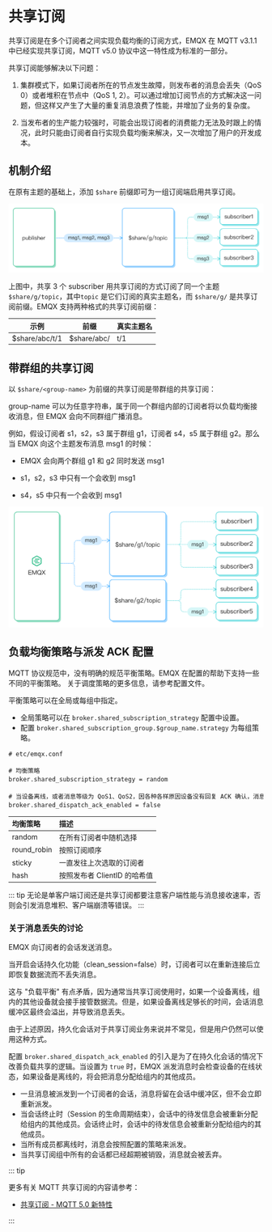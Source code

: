 # 共享订阅

共享订阅是在多个订阅者之间实现负载均衡的订阅方式，EMQX 在 MQTT v3.1.1 中已经实现共享订阅，MQTT v5.0 协议中这一特性成为标准的一部分。

共享订阅能够解决以下问题：

1. 集群模式下，如果订阅者所在的节点发生故障，则发布者的消息会丢失（QoS 0）或者堆积在节点中（QoS 1, 2）。可以通过增加订阅节点的方式解决这一问题，但这样又产生了大量的重复消息浪费了性能，并增加了业务的复杂度。

2. 当发布者的生产能力较强时，可能会出现订阅者的消费能力无法及时跟上的情况，此时只能由订阅者自行实现负载均衡来解决，又一次增加了用户的开发成本。

## 机制介绍

在原有主题的基础上，添加 `$share` 前缀即可为一组订阅端启用共享订阅。

![shared_subscription](./assets/shared_subscription.png)

上图中，共享 3 个 subscriber 用共享订阅的方式订阅了同一个主题 `$share/g/topic`，其中`topic` 是它们订阅的真实主题名，而  `$share/g/` 是共享订阅前缀。EMQX 支持两种格式的共享订阅前缀：

| 示例            | 前缀        | 真实主题名 |
| --------------- | ----------- | ---------- |
| $share/abc/t/1  | $share/abc/ | t/1        |

## 带群组的共享订阅

以 `$share/<group-name>` 为前缀的共享订阅是带群组的共享订阅：

group-name 可以为任意字符串，属于同一个群组内部的订阅者将以负载均衡接收消息，但 EMQX 会向不同群组广播消息。

例如，假设订阅者 s1，s2，s3 属于群组 g1，订阅者 s4，s5 属于群组 g2。那么当 EMQX 向这个主题发布消息 msg1 的时候：

- EMQX 会向两个群组 g1 和 g2 同时发送 msg1

- s1，s2，s3 中只有一个会收到 msg1
- s4，s5 中只有一个会收到 msg1

![shared_subscription_group](./assets/shared_subscription_group.png)

## 负载均衡策略与派发 ACK 配置

MQTT 协议规范中，没有明确的规范平衡策略。EMQX 在配置的帮助下支持一些不同的平衡策略。
关于调度策略的更多信息，请参考配置文件。

平衡策略可以在全局或每组中指定。

- 全局策略可以在 `broker.shared_subscription_strategy` 配置中设置。
- 配置 `broker.shared_subscription_group.$group_name.strategy` 为每组策略。

```txt
# etc/emqx.conf

# 均衡策略
broker.shared_subscription_strategy = random

# 当设备离线，或者消息等级为 QoS1、QoS2，因各种各样原因设备没有回复 ACK 确认，消息会被重新派发至群组内其他的设备。
broker.shared_dispatch_ack_enabled = false
```

|  均衡策略    |             描述             |
| :---------- | :--------------------------- |
| random      | 在所有订阅者中随机选择       |
| round_robin | 按照订阅顺序                 |
| sticky      | 一直发往上次选取的订阅者     |
| hash        | 按照发布者 ClientID 的哈希值 |

::: tip
无论是单客户端订阅还是共享订阅都要注意客户端性能与消息接收速率，否则会引发消息堆积、客户端崩溃等错误。
:::

### 关于消息丢失的讨论

EMQX 向订阅者的会话发送消息。

当开启会话持久化功能（clean_session=false）时，订阅者可以在重新连接后立即恢复数据流而不丢失消息。

这与 "负载平衡" 有点矛盾，因为通常当共享订阅使用时，如果一个设备离线，组内的其他设备就会接手接管数据流。但是，如果设备离线足够长的时间，会话消息缓冲区最终会溢出，并导致消息丢失。

由于上述原因，持久化会话对于共享订阅业务来说并不常见，但是用户仍然可以使用这种方式。

配置 `broker.shared_dispatch_ack_enabled` 的引入是为了在持久化会话的情况下改善负载共享的逻辑。当设置为 `true` 时，EMQX 派发消息时会检查设备的在线状态，如果设备是离线的，将会把消息分配给组内的其他成员。

- 一旦消息被派发到一个订阅者的会话，消息将留在会话中缓冲区，但不会立即重新派发。
- 当会话终止时（Session 的生命周期结束），会话中的待发信息会被重新分配给组内的其他成员。会话终止时，会话中的待发信息会被重新分配给组内的其他成员。
- 当所有成员都离线时，消息会按照配置的策略来派发。
- 当共享订阅组中所有的会话都已经超期被销毁，消息就会被丢弃。

::: tip

更多有关 MQTT 共享订阅的内容请参考：

- [共享订阅 - MQTT 5.0 新特性](https://www.emqx.com/zh/blog/introduction-to-mqtt5-protocol-shared-subscription)

:::

